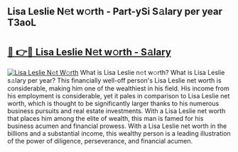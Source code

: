 ## Lisa Leslie N𝚎t w𝚘rth - Part-ySi S𝚊lary per year T3aoL

# <h2><a href="http://gc1wgh.nevu.top/?p=Lisa+Leslie">🔗 👉🔴 Lisa Leslie N𝚎t w𝚘rth - S𝚊lary</a></h2>

[![Lisa Leslie N𝚎t W𝚘rth](https://i.imgur.com/Oavwk0R.jpeg)](http://gc1wgh.nevu.top/?p=Lisa+Leslie)
What is Lisa Leslie n𝚎t w𝚘rth? What is Lisa Leslie s𝚊lary per year?
This financially well-off person's Lisa Leslie net worth is considerable, making him one of the wealthiest in his field. His income from his employment is considerable, yet it pales in comparison to Lisa Leslie net worth, which is thought to be significantly larger thanks to his numerous business pursuits and real estate investments. With a Lisa Leslie net worth that places him among the elite of wealth, this man is famed for his business acumen and financial prowess. With a Lisa Leslie net worth in the billions and a substantial income, this wealthy person is a leading illustration of the power of diligence, perseverance, and financial acumen.
